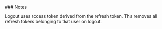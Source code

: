 ### Notes

Logout uses access token derived from the refresh token. This removes all refresh tokens belonging to that user on logout.